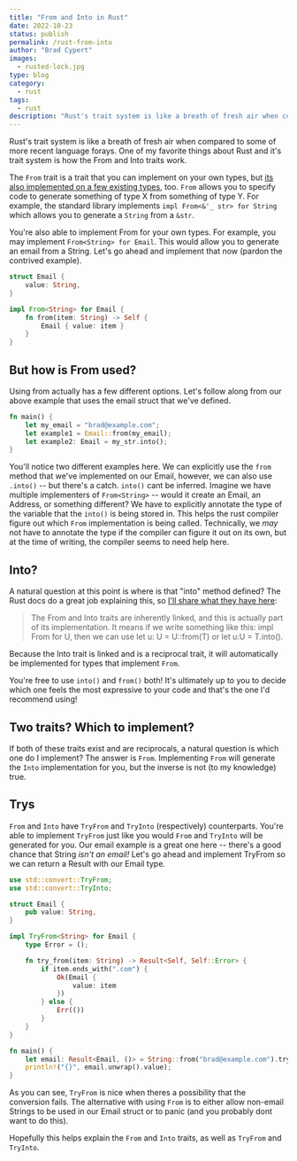 ```yaml
---
title: "From and Into in Rust"
date: 2022-10-23
status: publish
permalink: /rust-from-into
author: "Brad Cypert"
images:
  - rusted-lock.jpg
type: blog
category:
  - rust
tags:
  - rust
description: "Rust's trait system is like a breath of fresh air when compared to some of more recent language forays. One of my favorite things about Rust and it's trait system is how the From and Into traits work."
---
```


Rust's trait system is like a breath of fresh air when compared to some of more recent language forays. One of my favorite things about Rust and it's trait system is how the From and Into traits work.

The `From` trait is a trait that you can implement on your own types, but [its also implemented on a few existing types](https://doc.rust-lang.org/stable/std/convert/trait.From.html#implementors), too. `From` allows you to specify code to generate something of type X from something of type Y. For example, the standard library implements `impl From<&'_ str> for String` which allows you to generate a `String` from a `&str`.

You're also able to implement From for your own types. For example, you may implement `From<String> for Email`. This would allow you to generate an email from a String.  Let's go ahead and implement that now (pardon the contrived example).

```rust
struct Email {
    value: String,
}

impl From<String> for Email {
    fn from(item: String) -> Self {
        Email { value: item }
    }
}
```

## But how is From used?

Using from actually has a few different options. Let's follow along from our above example that uses the email struct that we've defined.

```rust
fn main() {
    let my_email = "brad@example.com";
    let example1 = Email::from(my_email);
    let example2: Email = my_str.into();
}
```

You'll notice two different examples here. We can explicitly use the `from` method that we've implemented on our Email, however, we can also use `.into()` -- but there's a catch. `into()` cant be inferred. Imagine we have multiple implementers of `From<String>` -- would it create an Email, an Address, or something different? We have to explicitly annotate the type of the variable that the `into()` is being stored in. This helps the rust compiler figure out which `From` implementation is being called. Technically, we _may_ not have to annotate the type if the compiler can figure it out on its own, but at the time of writing, the compiler seems to need help here.

## Into?

A natural question at this point is where is that "into" method defined? The Rust docs do a great job explaining this, so [I'll share what they have here](https://practice.rs/type-conversions/from-into.html):

> The From and Into traits are inherently linked, and this is actually part of its implementation. It means if we write something like this: impl From<T> for U, then we can use let u: U = U::from(T) or let u:U = T.into().

Because the Into trait is linked and is a reciprocal trait, it will automatically be implemented for types that implement `From`.

You're free to use `into()` and `from()` both! It's ultimately up to you to decide which one feels the most expressive to your code and that's the one I'd recommend using!

## Two traits? Which to implement?

If both of these traits exist and are reciprocals, a natural question is which one do I implement? The answer is `From`. Implementing `From` will generate the `Into` implementation for you, but the inverse is not (to my knowledge) true.

## Trys

`From` and `Into` have `TryFrom` and `TryInto` (respectively) counterparts. You're able to implement `TryFrom` just like you would `From` and `TryInto` will be generated for you. Our email example is a great one here -- there's a good chance that String _isn't an email!_ Let's go ahead and implement TryFrom so we can return a Result with our Email type.

```rust
use std::convert::TryFrom;
use std::convert::TryInto;

struct Email {
    pub value: String,
}

impl TryFrom<String> for Email {
    type Error = ();

    fn try_from(item: String) -> Result<Self, Self::Error> {
        if item.ends_with(".com") {
            Ok(Email {
                value: item
            })
        } else {
            Err(())
        }
    }
}

fn main() {
    let email: Result<Email, ()> = String::from("brad@example.com").try_into();
    println!("{}", email.unwrap().value);
}
```

As you can see, `TryFrom` is nice when theres a possibility that the conversion fails. The alternative with using `From` is to either allow non-email Strings to be used in our Email struct or to panic (and you probably dont want to do this).

Hopefully this helps explain the `From` and `Into` traits, as well as `TryFrom` and `TryInto`.